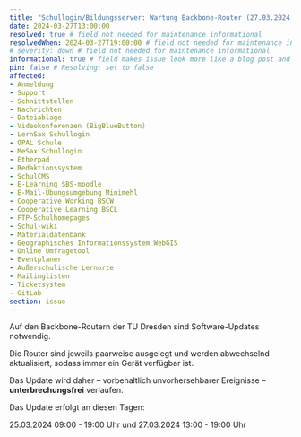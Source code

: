 ```yaml
---
title: "Schullogin/Bildungsserver: Wartung Backbone-Router (27.03.2024, 13:00 - 19:00 Uhr)"
date: 2024-03-27T13:00:00
resolved: true # field not needed for maintenance informational
resolvedWhen: 2024-03-27T19:00:00 # field not needed for maintenance informational
# severity: down # field not needed for maintenance informational
informational: true # field makes issue look more like a blog post and removes any references to downtime length
pin: false # Resolving: set to false
affected:
- Anmeldung
- Support
- Schnittstellen
- Nachrichten
- Dateiablage
- Videokonferenzen (BigBlueButton)
- LernSax Schullogin
- OPAL Schule
- MeSax Schullogin
- Etherpad
- Redaktionssystem
- SchulCMS
- E-Learning SBS-moodle
- E-Mail-Übungsumgebung Minimehl
- Cooperative Working BSCW
- Cooperative Learning BSCL
- FTP-Schulhomepages
- Schul-wiki
- Materialdatenbank
- Geographisches Informationssystem WebGIS
- Online Umfragetool
- Eventplaner
- Außerschulische Lernorte
- Mailinglisten
- Ticketsystem
- GitLab
section: issue
---
```


Auf den Backbone-Routern der TU Dresden sind Software-Updates notwendig.

Die Router sind jeweils paarweise ausgelegt und werden abwechselnd aktualisiert, sodass immer ein Gerät verfügbar ist.

Das Update wird daher – vorbehaltlich unvorhersehbarer Ereignisse – **unterbrechungsfrei** verlaufen.

Das Update erfolgt an diesen Tagen:

25.03.2024 09:00 - 19:00 Uhr und
27.03.2024 13:00 - 19:00 Uhr
